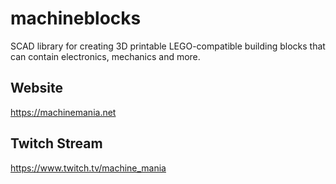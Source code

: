# machineblocks
SCAD library for creating 3D printable LEGO-compatible building blocks that can contain electronics, mechanics and more.

## Website
https://machinemania.net

## Twitch Stream
https://www.twitch.tv/machine_mania
